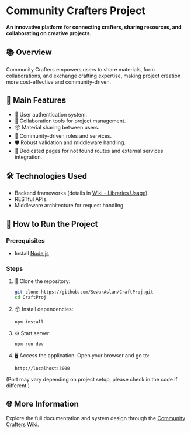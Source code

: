 
# Community Crafters Project

**An innovative platform for connecting crafters, sharing resources, and collaborating on creative projects.**

## 📚 Overview
Community Crafters empowers users to share materials, form collaborations, and exchange crafting expertise, making project creation more cost-effective and community-driven.

## 🚀 Main Features
- 🔐 User authentication system.
- 🤝 Collaboration tools for project management.
- 📦 Material sharing between users.
- 👥 Community-driven roles and services.
- 🛡️ Robust validation and middleware handling.
- 🚧 Dedicated pages for not found routes and external services integration.

## 🛠️ Technologies Used
- Backend frameworks (details in [Wiki - Libraries Usage](https://github.com/SewarAslan/CraftProj/wiki/Libraries-usage)).
- RESTful APIs.
- Middleware architecture for request handling.

## 🧩 How to Run the Project

### Prerequisites
- Install [Node.js](https://nodejs.org/)

### Steps
1. 🚀 Clone the repository:
   ```bash
   git clone https://github.com/SewarAslan/CraftProj.git
   cd CraftProj
   ```

2. 📦 Install dependencies:
   ```bash
   npm install
   ```


3. ⚙️ Start server:
   ```bash
   npm run dev
   ```

4. 🖥️ Access the application:
   Open your browser and go to:
   ```
   http://localhost:3000
   ```

(Port may vary depending on project setup, please check in the code if different.)

## 🌐 More Information
Explore the full documentation and system design through the [Community Crafters Wiki](https://github.com/SewarAslan/CraftProj/wiki).
